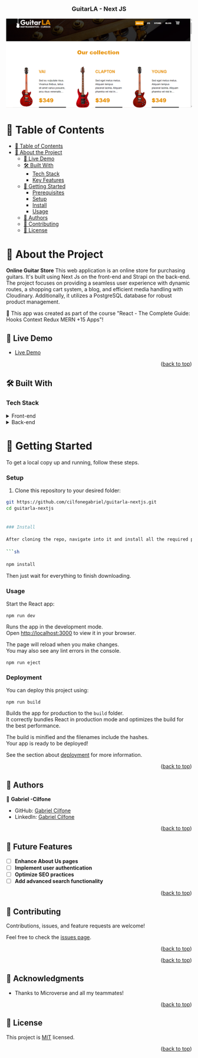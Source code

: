<div align="center">
  
  <h3><b>GuitarLA - Next JS</b></h3>

  <img src="Captura.png" alt="logo" height="auto" />

  <br/>

  

</div>

# 📗 Table of Contents <a name="table-of-contents"></a>

- [📗 Table of Contents](#-table-of-contents-)
- [📖 About the Project](#-about-the-project-)
  - [🚀 Live Demo ](#-live-demo-)
  - [🛠 Built With](#-built-with-)
    - [Tech Stack](#tech-stack-)
    - [Key Features](#key-features-)
  - [🚀 Getting Started](#-getting-started-)
    - [Prerequisites](#prerequisites)
    - [Setup](#setup)
    - [Install](#install)
    - [Usage](#usage)
  - [👥 Authors](#-authors-)
  - [🤝 Contributing](#-contributing-)
  - [📝 License](#-license-)

<!-- PROJECT DESCRIPTION -->

# 📖 About the Project <a name="about-project"></a>

**Online Guitar Store** This web application is an online store for purchasing guitars. It's built using Next Js on the front-end and Strapi on the back-end. The project focuses on providing a seamless user experience with dynamic routes, a shopping cart system, a blog, and efficient media handling with Cloudinary. Additionally, it utilizes a PostgreSQL database for robust product management.

🎸 This app was created as part of the course "React - The Complete Guide: Hooks Context Redux MERN +15 Apps"! 


<!-- LIVE DEMO -->

## 🚀 Live Demo <a name="live-demo"></a>

- [Live Demo](https://guitarla-nextjs-psi.vercel.app/)


<p align="right">(<a href="#readme-top">back to top</a>)</p>

## 🛠 Built With <a name="built-with"></a>

### Tech Stack <a name="tech-stack"></a>

<details>
  <summary>Front-end</summary>
  <ul>
    <li><a href="https://nextjs.org/">Next.js</a></li>
  </ul>
</details>

<details>
  <summary>Back-end</summary>
  <ul>
    <li><a href="https://strapi.io/">Strapi</a></li>
    <li>PostgreSQL</li>
  </ul>
</details>

# 🚀 Getting Started <a name="getting-started"></a>

To get a local copy up and running, follow these steps.

### Setup

1. Clone this repository to your desired folder:

```sh
git https://github.com/cilfonegabriel/guitarla-nextjs.git
cd guitarla-nextjs


### Install

After cloning the repo, navigate into it and install all the required packages with the following command:

```sh

npm install


```

Then just wait for everything to finish downloading.

### Usage

Start the React app:

`npm run dev`

Runs the app in the development mode.\
Open [http://localhost:3000](http://localhost:3000) to view it in your browser.

The page will reload when you make changes.\
You may also see any lint errors in the console.

`npm run eject`


### Deployment

You can deploy this project using:

`npm run build`

Builds the app for production to the `build` folder.\
It correctly bundles React in production mode and optimizes the build for the best performance.

The build is minified and the filenames include the hashes.\
Your app is ready to be deployed!

See the section about [deployment](https://facebook.github.io/create-react-app/docs/deployment) for more information.

<p align="right">(<a href="#readme-top">back to top</a>)</p>

<!-- AUTHORS -->

## 👥 Authors <a name="authors"></a>

👤 **Gabriel -Cilfone**
- GitHub: [Gabriel Cilfone](https://github.com/cilfonegabriel)
- LinkedIn: [Gabriel Cilfone](www.linkedin.com/in/gabriel-cilfone/)

<p align="right">(<a href="#readme-top">back to top</a>)</p>

<!-- FUTURE FEATURES -->

## 🔭 Future Features <a name="future-features"></a>

- [ ] **Enhance About Us pages**
- [ ] **Implement user authentication**
- [ ] **Optimize SEO practices**
- [ ] **Add advanced search functionality**

<p align="right">(<a href="#readme-top">back to top</a>)</p>

<!-- CONTRIBUTING -->

## 🤝 Contributing <a name="contributing"></a>

Contributions, issues, and feature requests are welcome!

Feel free to check the [issues page](https://github.com/cilfonegabriel/guitarla-nextjs/issues).

<p align="right">(<a href="#readme-top">back to top</a>)</p>

<!-- SUPPORT -->

<p align="right">(<a href="#readme-top">back to top</a>)</p>

<!-- ACKNOWLEDGEMENTS -->

## 🙏 Acknowledgments <a name="acknowledgements"></a>

- Thanks to Microverse and all my teammates!

<p align="right">(<a href="#readme-top">back to top</a>)</p>

## 📝 License <a name="license"></a>

This project is [MIT](./LICENSE) licensed.

<p align="right">(<a href="#readme-top">back to top</a>)</p>